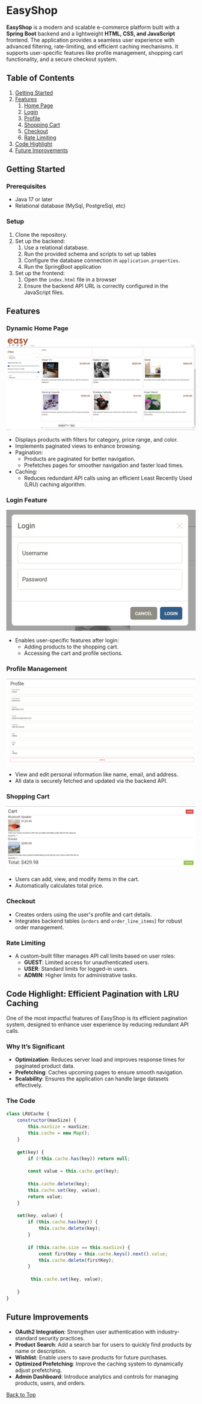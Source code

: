 # EasyShop
**EasyShop** is a modern and scalable e-commerce platform built with a
**Spring Boot** backend and a lightweight **HTML, CSS, and JavaScript** frontend.
The application provides a seamless user experience with advanced filtering,
rate-limiting, and efficient caching mechanisms. It supports user-specific features
like profile management, shopping cart functionality, and a secure checkout system.

## Table of Contents
1. [Getting Started](#getting-started)
2. [Features](#features)
   1. [Home Page](#dynamic-home-page)
   2. [Login](#login-feature)
   3. [Profile](#profile-management)
   4. [Shopping Cart](#shopping-cart)
   5. [Checkout](#checkout)
   6. [Rate Limiting](#rate-limiting)
3. [Code Highlight](#code-highlight-efficient-pagination-with-lru-caching)
4. [Future Improvements](#future-improvements)
## Getting Started
### Prerequisites
- Java 17 or later
- Relational database (MySql, PostgreSql, etc)

### Setup
1. Clone the repository.
2. Set up the backend:
   1. Use a relational database.
   2. Run the provided schema and scripts to set up tables
   3. Configure the database connection in `application.properties`.
   4. Run the SpringBoot application
3. Set up the frontend:
   1. Open the `index.html` file in a browser
   2. Ensure the backend API URL is correctly configured in the JavaScript files.

## Features

### Dynamic Home Page
![Home Page](/ReadMeImages/Home.png)
- Displays products with filters for category, price range, and color.
- Implements paginated views to enhance browsing.
- Pagination:
  - Products are paginated for better navigation.
  - Prefetches pages for smoother navigation and faster load times.
- Caching:
  - Reduces redundant API calls using an efficient Least Recently Used (LRU) caching algorithm.

### Login Feature
![Login Pop Up](/ReadMeImages/Login%20Pop%20Up.png)
- Enables user-specific features after login:
  - Adding products to the shopping cart.
  - Accessing the cart and profile sections.

### Profile Management
![Profile](/ReadMeImages/Profile.png)
- View and edit personal information like name, email, and address.
- All data is securely fetched and updated via the backend API.

### Shopping Cart
![Cart](/ReadMeImages/Cart.png)
- Users can add, view, and modify items in the cart.
- Automatically calculates total price.

### Checkout
- Creates orders using the user's profile and cart details.
- Integrates backend tables (`orders` and `order_line_items`) for robust order management.

### Rate Limiting
- A custom-built filter manages API call limits based on user roles:
    - **GUEST**: Limited access for unauthenticated users.
    - **USER**: Standard limits for logged-in users.
    - **ADMIN**: Higher limits for administrative tasks.

## Code Highlight: Efficient Pagination with LRU Caching

One of the most impactful features of EasyShop is its efficient pagination system, designed to enhance
user experience by reducing redundant API calls.

### **Why It’s Significant**
- **Optimization**: Reduces server load and improves response times for paginated product data.
- **Prefetching**: Caches upcoming pages to ensure smooth navigation.
- **Scalability**: Ensures the application can handle large datasets effectively.

### **The Code**

```javascript
class LRUCache {
    constructor(maxSize) {
        this.maxSize = maxSize;
        this.cache = new Map();
    }

    get(key) {
        if (!this.cache.has(key)) return null;

        const value = this.cache.get(key);

        this.cache.delete(key);
        this.cache.set(key, value);
        return value;
    }

    set(key, value) {
        if (this.cache.has(key)) {
            this.cache.delete(key);
        }

        if (this.cache.size == this.maxSize) {
            const firstKey = this.cache.keys().next().value;
            this.cache.delete(firstKey);
        }

         this.cache.set(key, value);

    }
}
```

## Future Improvements
- **OAuth2 Integration**: Strengthen user authentication with industry-standard security practices.
- **Product Search**: Add a search bar for users to quickly find products by name or description.
- **Wishlist**: Enable users to save products for future purchases.
- **Optimized Prefetching**: Improve the caching system to dynamically adjust prefetching.
- **Admin Dashboard**: Introduce analytics and controls for managing products, users, and orders.

[Back to Top](#easyshop)